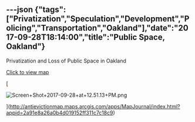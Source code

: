 ---json
{"tags":["Privatization","Speculation","Development","Policing","Transportation","Oakland"],"date":"2017-09-28T18:14:00","title":"Public Space, Oakland"}
---

Privatization and Loss of Public Space in Oakland

[Click to view map](http://antievictionmap.maps.arcgis.com/apps/MapJournal/index.html?appid=2a91e8a26a0b4d019152ff311c7c18c9)

[

![Screen+Shot+2017-09-28+at+12.51.13+PM.png](https://images.squarespace-cdn.com/content/v1/52b7d7a6e4b0b3e376ac8ea2/1514056528398-UG9NWLFYJSLDWQC889NS/ke17ZwdGBToddI8pDm48kMvX1r-SnNZELoEsyoo_5lYUqsxRUqqbr1mOJYKfIPR7LoDQ9mXPOjoJoqy81S2I8N_N4V1vUb5AoIIIbLZhVYxCRW4BPu10St3TBAUQYVKc_svaTJ3LcqpCSrKI7qVJPeWRP-fLg7QlWXnDaSTjvWUT_ayROzAeceAE40y1uvVg/Screen%2BShot%2B2017-09-28%2Bat%2B12.51.13%2BPM.png)

](http://antievictionmap.maps.arcgis.com/apps/MapJournal/index.html?appid=2a91e8a26a0b4d019152ff311c7c18c9)